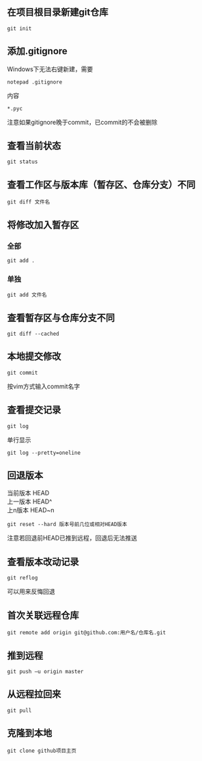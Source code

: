 ## 在项目根目录新建git仓库
```
git init
```
## 添加.gitignore
Windows下无法右键新建，需要
```
notepad .gitignore
```
内容
```
*.pyc
```
注意如果gitignore晚于commit，已commit的不会被删除
## 查看当前状态
```
git status
```
## 查看工作区与版本库（暂存区、仓库分支）不同
```
git diff 文件名
```
## 将修改加入暂存区
### 全部
```
git add .
```
### 单独
```
git add 文件名
```
## 查看暂存区与仓库分支不同
```
git diff --cached
```
## 本地提交修改
```
git commit
```
按vim方式输入commit名字
## 查看提交记录
```
git log
```
单行显示
```
git log --pretty=oneline
```
## 回退版本
当前版本 HEAD  
上一版本 HEAD^  
上n版本 HEAD~n  
```
git reset --hard 版本号前几位或相对HEAD版本
```
注意若回退前HEAD已推到远程，回退后无法推送
## 查看版本改动记录
```git
git reflog
```
可以用来反悔回退
## 首次关联远程仓库
```
git remote add origin git@github.com:用户名/仓库名.git
```
## 推到远程
```
git push –u origin master
```
## 从远程拉回来
```
git pull
```
## 克隆到本地
```
git clone github项目主页
```
